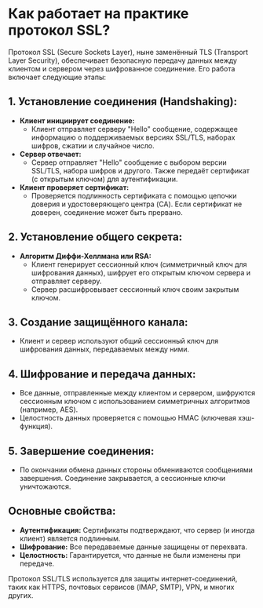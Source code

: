 # Как работает на практике протокол SSL?

Протокол SSL (Secure Sockets Layer), ныне заменённый TLS (Transport Layer Security), обеспечивает безопасную передачу данных между клиентом и сервером через шифрованное соединение. Его работа включает следующие этапы:

## 1. **Установление соединения (Handshaking):**
   - **Клиент инициирует соединение:**
     - Клиент отправляет серверу "Hello" сообщение, содержащее информацию о поддерживаемых версиях SSL/TLS, наборах шифров, сжатии и случайное число.
   - **Сервер отвечает:**
     - Сервер отправляет "Hello" сообщение с выбором версии SSL/TLS, набора шифров и другого. Также передаёт сертификат (с открытым ключом) для аутентификации.
   - **Клиент проверяет сертификат:**
     - Проверяется подлинность сертификата с помощью цепочки доверия и удостоверяющего центра (CA). Если сертификат не доверен, соединение может быть прервано.

## 2. **Установление общего секрета:**
   - **Алгоритм Диффи-Хеллмана или RSA:**
     - Клиент генерирует сессионный ключ (симметричный ключ для шифрования данных), шифрует его открытым ключом сервера и отправляет серверу.
     - Сервер расшифровывает сессионный ключ своим закрытым ключом.

## 3. **Создание защищённого канала:**
   - Клиент и сервер используют общий сессионный ключ для шифрования данных, передаваемых между ними.

## 4. **Шифрование и передача данных:**
   - Все данные, отправленные между клиентом и сервером, шифруются сессионным ключом с использованием симметричных алгоритмов (например, AES).
   - Целостность данных проверяется с помощью HMAC (ключевая хэш-функция).

## 5. **Завершение соединения:**
   - По окончании обмена данных стороны обмениваются сообщениями завершения. Соединение закрывается, а сессионные ключи уничтожаются.

## Основные свойства:
- **Аутентификация:** Сертификаты подтверждают, что сервер (и иногда клиент) является подлинным.
- **Шифрование:** Все передаваемые данные защищены от перехвата.
- **Целостность:** Гарантируется, что данные не были изменены при передаче.

Протокол SSL/TLS используется для защиты интернет-соединений, таких как HTTPS, почтовых сервисов (IMAP, SMTP), VPN, и многих других.